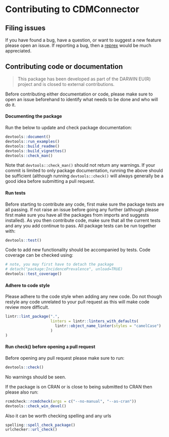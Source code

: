 # Contributing to CDMConnector

## Filing issues
If you have found a bug, have a question, or want to suggest a new feature please open an issue. If reporting a bug, then a [reprex](https://reprex.tidyverse.org/) would be much appreciated. 

## Contributing code or documentation

> This package has been developed as part of the DARWIN EU(R) project and is closed to external contributions.

Before contributing either documentation or code, please make sure to open an issue beforehand to identify what needs to be done and who will do it.

####  Documenting the package
Run the below to update and check package documentation:
``` r
devtools::document() 
devtools::run_examples()
devtools::build_readme()
devtools::build_vignettes()
devtools::check_man()
```

Note that `devtools::check_man()` should not return any warnings. If your commit is limited to only package documentation, running the above should be sufficient (although running `devtools::check()` will always generally be a good idea before submitting a pull request.

####  Run tests
Before starting to contribute any code, first make sure the package tests are all passing. If not raise an issue before going any further (although please first make sure you have all the packages from imports and suggests installed). As you then contribute code, make sure that all the current tests and any you add continue to pass. All package tests can be run together with:
``` r
devtools::test()
```

Code to add new functionality should be accompanied by tests. Code coverage can be checked using: 
``` r
# note, you may first have to detach the package
# detach("package:IncidencePrevalence", unload=TRUE)
devtools::test_coverage()
```

####  Adhere to code style
Please adhere to the code style when adding any new code. Do not though restyle any code unrelated to your pull request as this will make code review more difficult.  

``` r
lintr::lint_package(".",
                    linters = lintr::linters_with_defaults(
                      lintr::object_name_linter(styles = "camelCase")
                    )
)
```

####  Run check() before opening a pull request
Before opening any pull request please make sure to run: 
``` r
devtools::check() 
```
No warnings should be seen. 

If the package is on CRAN or is close to being submitted to CRAN then please also run:
``` r
rcmdcheck::rcmdcheck(args = c("--no-manual", "--as-cran"))
devtools::check_win_devel()
```
Also it can be worth checking spelling and any urls
``` r
spelling::spell_check_package()
urlchecker::url_check()
```



